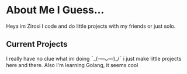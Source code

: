 # About Me I Guess...

Heya im Zirosi I code and do little projects with my friends or just solo.

## Current Projects

I really have no clue what im doing ¯\_(ᵕ—ᴗ—)_/¯ i just make little projects here and there. Also I'm learning Golang, it seems cool

